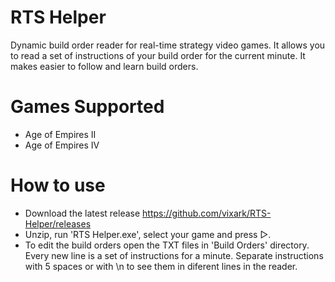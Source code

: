 # RTS Helper
Dynamic build order reader for real-time strategy video games. It allows you to read a set of instructions of your build order for the current minute. It makes easier to follow and learn build orders.

# Games Supported
* Age of Empires II
* Age of Empires IV

# How to use
* Download the latest release https://github.com/vixark/RTS-Helper/releases
* Unzip, run 'RTS Helper.exe', select your game and press ▷.
* To edit the build orders open the TXT files in 'Build Orders' directory. Every new line is a set of instructions for a minute. Separate instructions with 5 spaces or with \n to see them in diferent lines in the reader.
